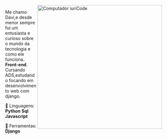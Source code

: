 <img src="https://raw.githubusercontent.com/MicaelliMedeiros/micaellimedeiros/master/image/computer-illustration.png" min-width="400px" max-width="400px" width="400px" align="right" alt="Computador iuriCode">

<p align="left"> 
  Me chamo Davi,e desde menor sempre fui um entusiasta e curioso sobre o mundo da tecnologia e como ele funciona.                    <strong class='Minha area'>Front-end</strong>.<br>
  Cursando ADS,estudando focando em desenvolvimento web com django.
</p>

<p align="left">
  🦄 Linguagens:
  <strong>Python</strong>
  <strong>Sql</strong>  
  <strong>Javascript</strong>
</p>

<p align="left">
  💼 Ferramentas: <strong>Django</strong>
</p>
